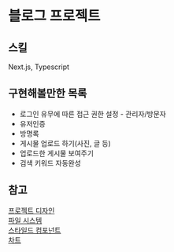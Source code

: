 <h1>블로그 프로젝트</h1>
<h2>스킬</h2>
<p>Next.js, Typescript</p>

<h2>구현해볼만한 목록</h2>
<ul>
<li>로그인 유무에 따른 접근 권한 설정 - 관리자/방문자</li>
<li>유저인증</li>
<li>방명록</li>
<li>게시물 업로드 하기(사진, 글 등)</li>
<li>업로드한 게시물 보여주기</li>
<li>검색 키워드 자동완성</li>
</ul>

<h2>참고</h2>

<a href="https://velog.io/@again7536/Next.js-%EB%B8%94%EB%A1%9C%EA%B7%B8-%EB%A7%8C%EB%93%A4%EA%B8%B0-1" target="_blank">프로젝트 디자인</a><br>
<a href="https://opentutorials.org/course/3332/21046" target="_blank">파일 시스템</a><br>
<a href="https://nobilitycat.tistory.com/entry/NextJS%EC%B0%8D%EB%A8%B9-%EC%8A%A4%ED%8A%B8%EB%A6%AC%EB%B0%8D-%EC%82%AC%EC%9D%B4%ED%8A%B8-%EB%A7%8C%EB%93%A4%EA%B8%B0-2-header-%EC%B6%94%EA%B0%80-%EC%BB%B4%ED%8F%AC%EB%84%8C%ED%8A%B8-%EB%A7%8C%EB%93%A4%EA%B8%B0" target="_blank">스타일드 컴포넌트</a><br>
<a href="https://mieumje.tistory.com/56" target="_blank">차트</a><br>
